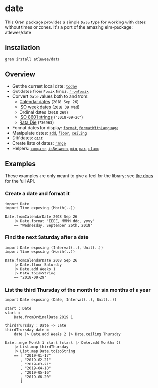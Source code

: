 # date

This Gren package provides a simple `Date` type for working with dates without times or zones.
It's a port of the amazing elm-package: atlewee/date

## Installation

```sh
gren install atlewee/date
```


## Overview

- Get the current local date: [`today`][today]
- Get dates from `Posix` times: [`fromPosix`][fromPosix]
- Convert `Date` values both to and from:
  - [Calendar dates][fromCalendarDate] (`2018 Sep 26`)
  - [ISO week dates][fromWeekDate] (`2018 39 Wed`)
  - [Ordinal dates][fromOrdinalDate] (`2018 269`)
  - [ISO 8601 strings][fromIsoString] (`"2018-09-26"`)
  - [Rata Die][fromRataDie] (`736963`)
- Format dates for display: [`format`][format], [`formatWithLanguage`][formatWithLanguage]
- Manipulate dates: [`add`][add], [`floor`][floor], [`ceiling`][ceiling]
- Diff dates: [`diff`][diff]
- Create lists of dates: [`range`][range]
- Helpers: [`compare`][compare], [`isBetween`][isBetween], [`min`][min], [`max`][max], [`clamp`][clamp]

[today]: https://package.gren-lang.org/packages/atlewee/date/latest/Date#today
[fromPosix]: https://package.gren-lang.org/packages/atlewee/date/latest/Date#fromPosix
[fromCalendarDate]: https://package.gren-lang.org/packages/atlewee/date/latest/Date#fromCalendarDate
[fromWeekDate]: https://package.gren-lang.org/packages/atlewee/date/latest/Date#fromWeekDate
[fromOrdinalDate]: https://package.gren-lang.org/packages/atlewee/date/latest/Date#fromOrdinalDate
[fromIsoString]: https://package.gren-lang.org/packages/atlewee/date/latest/Date#fromIsoString
[fromRataDie]: https://package.gren-lang.org/packages/atlewee/date/latest/Date#fromRataDie
[format]: https://package.gren-lang.org/packages/atlewee/date/latest/Date#format
[formatWithLanguage]: https://package.gren-lang.org/packages/atlewee/date/latest/Date#formatWithLanguage
[add]: https://package.gren-lang.org/packages/atlewee/date/latest/Date#add
[floor]: https://package.gren-lang.org/packages/atlewee/date/latest/Date#floor
[ceiling]: https://package.gren-lang.org/packages/atlewee/date/latest/Date#ceiling
[diff]: https://package.gren-lang.org/packages/atlewee/date/latest/Date#diff
[range]: https://package.gren-lang.org/packages/atlewee/date/latest/Date#range
[compare]: https://package.gren-lang.org/packages/atlewee/date/latest/Date#compare
[isBetween]: https://package.gren-lang.org/packages/atlewee/date/latest/Date#isBetween
[min]: https://package.gren-lang.org/packages/atlewee/date/latest/Date#min
[max]: https://package.gren-lang.org/packages/atlewee/date/latest/Date#max
[clamp]: https://package.gren-lang.org/packages/atlewee/date/latest/Date#clamp


## Examples

These examples are only meant to give a feel for the library; see [the docs][docs] for the full API.

[docs]: https://package.gren-lang.org/packages/atlewee/date/latest/Date


### Create a date and format it

```gren
import Date
import Time exposing (Month(..))

Date.fromCalendarDate 2018 Sep 26
    |> Date.format "EEEE, MMMM ddd, yyyy"
    == "Wednesday, September 26th, 2018"
```


### Find the next Saturday after a date

```gren
import Date exposing (Interval(..), Unit(..))
import Time exposing (Month(..))

Date.fromCalendarDate 2018 Sep 26
    |> Date.floor Saturday
    |> Date.add Weeks 1
    |> Date.toIsoString
    == "2018-09-29"
```


### List the third Thursday of the month for six months of a year

```gren
import Date exposing (Date, Interval(..), Unit(..))

start : Date
start =
    Date.fromOrdinalDate 2019 1

thirdThursday : Date -> Date
thirdThursday date =
    date |> Date.add Weeks 2 |> Date.ceiling Thursday

Date.range Month 1 start (start |> Date.add Months 6)
    |> List.map thirdThursday
    |> List.map Date.toIsoString
    == [ "2019-01-17"
       , "2019-02-21"
       , "2019-03-21"
       , "2019-04-18"
       , "2019-05-16"
       , "2019-06-20"
       ]
```
